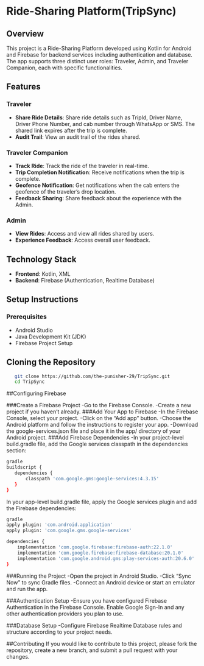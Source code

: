 # Ride-Sharing Platform(TripSync)

## Overview

This project is a Ride-Sharing Platform developed using Kotlin for Android and Firebase for backend services including authentication and database. The app supports three distinct user roles: Traveler, Admin, and Traveler Companion, each with specific functionalities.

## Features

### Traveler
- **Share Ride Details**: Share ride details such as TripId, Driver Name, Driver Phone Number, and cab number through WhatsApp or SMS. The shared link expires after the trip is complete.
- **Audit Trail**: View an audit trail of the rides shared.

### Traveler Companion
- **Track Ride**: Track the ride of the traveler in real-time.
- **Trip Completion Notification**: Receive notifications when the trip is complete.
- **Geofence Notification**: Get notifications when the cab enters the geofence of the traveler’s drop location.
- **Feedback Sharing**: Share feedback about the experience with the Admin.

### Admin
- **View Rides**: Access and view all rides shared by users.
- **Experience Feedback**: Access overall user feedback.

## Technology Stack

- **Frontend**: Kotlin, XML
- **Backend**: Firebase (Authentication, Realtime Database)

## Setup Instructions

### Prerequisites

- Android Studio
- Java Development Kit (JDK)
- Firebase Project Setup


## Cloning the Repository
 ```bash
    git clone https://github.com/the-punisher-29/TripSync.git
    cd TripSync
 ```


##Configuring Firebase

###Create a Firebase Project
-Go to the Firebase Console.
-Create a new project if you haven’t already.
###Add Your App to Firebase
-In the Firebase Console, select your project.
-Click on the “Add app” button.
-Choose the Android platform and follow the instructions to register your app.
-Download the google-services.json file and place it in the app/ directory of your Android project.
###Add Firebase Dependencies
-In your project-level build.gradle file, add the Google services classpath in the dependencies section:

 ```bash
gradle
buildscript {
    dependencies {
        classpath 'com.google.gms:google-services:4.3.15'
    }
}
 ```

In your app-level build.gradle file, apply the Google services plugin and add the Firebase dependencies:

```bash
gradle
apply plugin: 'com.android.application'
apply plugin: 'com.google.gms.google-services'

dependencies {
    implementation 'com.google.firebase:firebase-auth:22.1.0'
    implementation 'com.google.firebase:firebase-database:20.1.0'
    implementation 'com.google.android.gms:play-services-auth:20.6.0'
}
 ```

###Running the Project
-Open the project in Android Studio.
-Click “Sync Now” to sync Gradle files.
-Connect an Android device or start an emulator and run the app.

###Authentication Setup
-Ensure you have configured Firebase Authentication in the Firebase Console. Enable Google Sign-In and any other authentication providers you plan to use.

###Database Setup
-Configure Firebase Realtime Database rules and structure according to your project needs.

##Contributing
If you would like to contribute to this project, please fork the repository, create a new branch, and submit a pull request with your changes.
